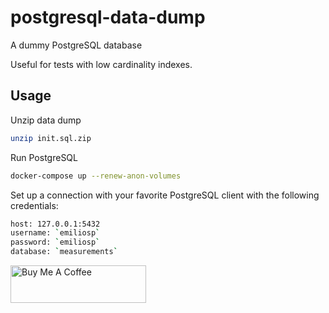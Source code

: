 # postgresql-data-dump
A dummy PostgreSQL database

Useful for tests with low cardinality indexes.

## Usage

Unzip data dump
```bash
unzip init.sql.zip
```

Run PostgreSQL 
```bash
docker-compose up --renew-anon-volumes
```

Set up a connection with your favorite PostgreSQL client with the following credentials:
```bash
host: 127.0.0.1:5432
username: `emiliosp`
password: `emiliosp`
database: `measurements`
```

<a href="https://www.buymeacoffee.com/emiliosp" target="_blank"><img src="https://cdn.buymeacoffee.com/buttons/v2/default-yellow.png" alt="Buy Me A Coffee" style="height: 60px !important;width: 217px !important;" ></a>
